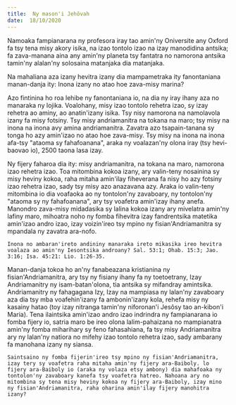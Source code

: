 ```yaml
---
title:  Ny mason'i Jehôvah
date:  18/10/2020
---
```


Namoaka fampianarana ny profesora iray tao amin'ny Oniversite any Oxford fa tsy tena misy akory isika, na izao tontolo izao na izay manodidina antsika; fa zava-manana aina any amin'ny planeta tsy fantatra no namorona antsika tamin'ny alalan'ny solosaina matanjaka dia matanjaka.

Na mahaliana aza izany hevitra izany dia mampametraka ity fanontaniana manan-danja ity: Inona izany no atao hoe zava-misy marina?

Azo fintinina ho roa lehibe ny fanontaniana io, na dia ny iray ihany aza no manaraka ny lojika. Voalohany, misy izao tontolo rehetra izao, sy izay rehetra ao aminy, ao anatin'izany isika. Tsy nisy namorona na namolavola izany fa misy fotsiny. Tsy misy andriamanitra na tokana na maro; tsy misy na inona na inona avy amina andriamanitra. Zavatra azo tsapain-tanana sy tonga ho azy amin'izao no atao hoe zava-misy. Tsy misy na inona na inona afa-tsy "ataoma sy fahafoanana", araka ny voalazan'ny olona iray (tsy hevi-baovao io), 2500 taona lasa izay.

Ny fijery faharoa dia ity: misy andriamanitra, na tokana na maro, namorona izao rehetra izao. Toa mitombina kokoa izany, ary valin-teny nosainina sy misy heviny kokoa, raha mitaha amin'ilay fiheverana fa nisy ho azy fotsiny izao rehetra izao, sady tsy misy azo anazavana azy. Araka io valin-teny mitombina io dia voafaoka ao ny tontolon'ny zavaboary, ny tontolon'ny "ataoma sy ny fahafoanana", ary tsy voafetra amin'izay ihany anefa. Manondro zava-misy midadasika sy lalina kokoa izany ary mivelatra amin'ny lafiny maro, mihoatra noho ny fomba fihevitra izay fandrentsika matetika amin'izao andro izao, izay voizin'ireo tsy mpino ny fisian'Andriamanitra sy mpandala ny zavatra ara-nofo.

`Inona no ambaran'ireto andininy manaraka ireto mikasika ireo hevitra voalaza ao amin'ny Iesontsika androany? Sal. 53:1; Ohab. 15:3; Jao. 3:16; Isa. 45:21: Lio. 1:26-35.`

Manan-danja tokoa ho an'ny fanabeazana kristianina ny fisian'Andriamanitra, ary tsy ny fisiany ihany fa ny toetoetrany, Izay Andriamanitry ny isam-batan'olona, tia antsika sy mifandray amintsika. Andriamanitry ny fahagagana Izy, Izay na mampiasa ny lalan'ny zavaboary aza dia tsy mba voafehin'izany fa ambonin'izany kola, rehefa misy ny kasainy hatao (toy izay nitranga tamin'ny niforonan'i Jesôsy tao an-kibon'i Maria). Tena ilaintsika amin'izao andro izao indrindra ny fampianarana io fomba fijery io, satria maro be ireo olona lalim-pahaizana no mampianatra amin'ny fomba miharihary sy feno fahasahiana, fa tsy misy Andriamanitra ary ny lalan'ny natiora no mifehy izao tontolo rehetra izao, sady ambarany fa manohana izany ny siansa.

`Saintsaino ny fomba fijerin'ireo tsy mpino ny fisian'Andriamanitra, izay tery sy voafetra raha mitaha amin'ny fijery ara-Baiboly. lo fijery ara-Baiboly io (araka ny volaza etsy ambony) dia mahafoaka ny tontolon'ny zavaboary kanefa tsy voafetra hatreo. Nahoana ary no mitombina sy tena misy heviny kokoa ny fijery ara-Baiboly, izay mino ny fisian'Andriamanitra, raha oharina amin'ilay fijery manohitra izany?`